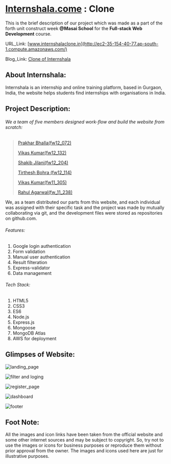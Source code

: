 # [Internshala.come](https://internshala.com/) : Clone

This is the brief description of our project which was made as a part of the forth unit 
construct week **@Masai School** for the **Full-stack Web Development** course.

URL_Link: [www.internshalaclone.in](http://ec2-35-154-40-77.ap-south-1.compute.amazonaws.com/)

Blog_Link: [Clone of Internshala](https://medium.com/@agarwalr327/internshala-clone-87da8af02843)

## About Internshala:

Internshala is an internship and online training platform, based in Gurgaon,
India, the website helps students find internships with organisations in India.

## Project Description:

###### We a team of five members designed work-flow and build the website from scratch: 

> [Prakhar Bhalla(fw12_072)](https://www.linkedin.com/in/prakhar-bhalla-a4a476155)
> 
> [Vikas Kumar(fw12_132)](https://www.linkedin.com/in/vikas-kumar39/)
> 
> [Shakib Jilani(fw12_204)](https://www.linkedin.com/in/shakib-jilani/)
> 
> [Tirthesh Bohra (fw12_114)](https://www.linkedin.com/in/tirtheshbohra/)
> 
> [Vikas Kumar(fw11_305)](https://www.linkedin.com/in/vikas-820001201/)
> 
> [Rahul Agarwal(fw_11_238)](https://www.linkedin.com/in/rahul-agarwal-17a24812b/)

We, as a team distributed our parts from this website, and each individual was assigned with their specific
task and the project was made by mutually collaborating via git, and the development files were stored as repositories on github.com.

###### Features:

1. Google login authentication
2. Form validation
3. Manual user authentication
4. Result filteration
5. Express-validator
5. Data management

###### Tech Stack:

1. HTML5
2. CSS3
3. ES6
4. Node.js
5. Express.js
6. Mongoose
7. MongoDB Atlas
8. AWS for deployment

## Glimpses of Website:

![landing_page](https://user-images.githubusercontent.com/91534659/147224823-7e6d3ca7-85f0-4de3-acf2-12c1d687a2ea.png)


![filter and loging](https://user-images.githubusercontent.com/91534659/147224895-ae9a16c4-40bf-4a7b-8c62-067b07c71e2a.png)

![register_page](https://user-images.githubusercontent.com/91534659/147224966-9c43850f-4a82-4469-b3c3-193d491ee7fa.png)

![dashboard](https://user-images.githubusercontent.com/91534659/147225066-7993edf9-196e-402e-8411-1331aa2d0cf3.png)

![footer](https://user-images.githubusercontent.com/91534659/147225104-73d640d8-bdc7-4842-a491-c51a88bd2def.png)


## Foot Note: 
All the images and icon links have been taken from the official website and some other 
internet sources and may be subject to copyright. So, try not to use the images or icons
for business purposes or reproduce them without prior approval from the owner. 
The images and icons used here are just for illustrative purposes.
